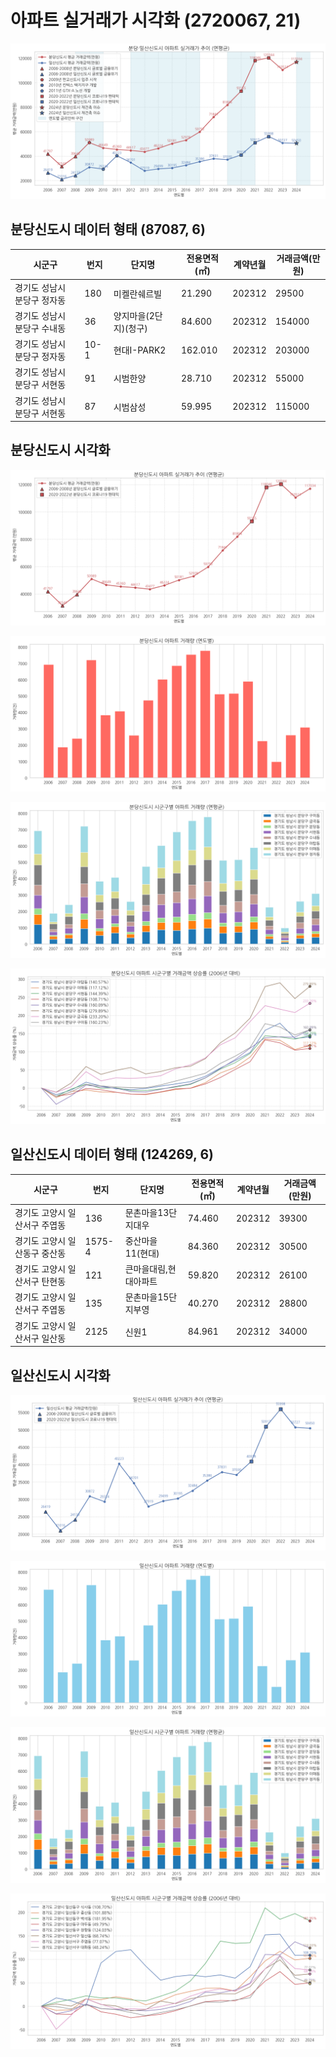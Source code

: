 # 아파트 실거래가 시각화 (2720067, 21)

![alt text](image.png)

## 분당신도시 데이터 형태 (87087, 6)

| 시군구                      | 번지 | 단지명                | 전용면적(㎡) | 계약년월 | 거래금액(만원) |
| --------------------------- | ---- | --------------------- | ------------ | -------- | -------------- |
| 경기도 성남시 분당구 정자동 | 180  | 미켈란쉐르빌          | 21.290       | 202312   | 29500          |
| 경기도 성남시 분당구 수내동 | 36   | 양지마을(2단지)(청구) | 84.600       | 202312   | 154000         |
| 경기도 성남시 분당구 정자동 | 10-1 | 현대I-PARK2           | 162.010      | 202312   | 203000         |
| 경기도 성남시 분당구 서현동 | 91   | 시범한양              | 28.710       | 202312   | 55000          |
| 경기도 성남시 분당구 서현동 | 87   | 시범삼성              | 59.995       | 202312   | 115000         |

## 분당신도시 시각화

![alt text](image-1.png)

![alt text](image-2.png)

![alt text](image-3.png)

![alt text](image-4.png)


## 일산신도시 데이터 형태 (124269, 6)

| 시군구                        | 번지   | 단지명                | 전용면적(㎡) | 계약년월 | 거래금액(만원) |
| ----------------------------- | ------ | --------------------- | ------------ | -------- | -------------- |
| 경기도 고양시 일산서구 주엽동 | 136    | 문촌마을13단지대우    | 74.460       | 202312   | 39300          |
| 경기도 고양시 일산동구 중산동 | 1575-4 | 중산마을11(현대)      | 84.360       | 202312   | 30500          |
| 경기도 고양시 일산서구 탄현동 | 121    | 큰마을대림,현대아파트 | 59.820       | 202312   | 26100          |
| 경기도 고양시 일산서구 주엽동 | 135    | 문촌마을15단지부영    | 40.270       | 202312   | 28800          |
| 경기도 고양시 일산서구 일산동 | 2125   | 신원1                 | 84.961       | 202312   | 34000          |

## 일산신도시 시각화

![alt text](image-5.png)

![alt text](image-6.png)

![alt text](image-7.png)

![alt text](image-8.png)